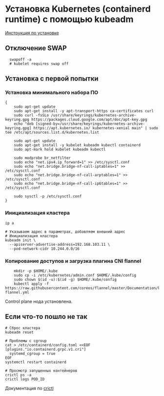 # Установка Kubernetes (containerd runtime) с помощью kubeadm
[Инструкция по установке](https://kubernetes.io/docs/setup/production-environment/tools/kubeadm/create-cluster-kubeadm/)

## Отключение SWAP
```shell script
  swapoff -a
  # kubelet requires swap off
````


## Установка с первой попытки
### Установка минимального набора ПО
```shell script
{
    sudo apt-get update
    sudo apt-get install -y apt-transport-https ca-certificates curl
    sudo curl -fsSLo /usr/share/keyrings/kubernetes-archive-keyring.gpg https://packages.cloud.google.com/apt/doc/apt-key.gpg
    echo "deb [signed-by=/usr/share/keyrings/kubernetes-archive-keyring.gpg] https://apt.kubernetes.io/ kubernetes-xenial main" | sudo tee /etc/apt/sources.list.d/kubernetes.list
    
    sudo apt-get update
    sudo apt-get install -y kubelet kubeadm kubectl containerd
    sudo apt-mark hold kubelet kubeadm kubectl

    sudo modprobe br_netfilter 
    sudo echo "net.ipv4.ip_forward=1" >> /etc/sysctl.conf
    sudo echo "net.bridge.bridge-nf-call-iptables=1" >> /etc/sysctl.conf
    sudo echo "net.bridge.bridge-nf-call-arptables=1" >> /etc/sysctl.conf
    sudo echo "net.bridge.bridge-nf-call-ip6tables=1" >> /etc/sysctl.conf
    
    sudo sysctl -p /etc/sysctl.conf
}
```
### Инициализация кластера
```shell script
ip a

# Указываем адрес в параметрах, добавляем внешний адрес
# Инициализация кластера
kubeadm init \
  --apiserver-advertise-address=192.168.103.11 \
  --pod-network-cidr 10.244.0.0/16
```
### Копирование доступов и загрузка плагина CNI flannel 
```shell script
    mkdir -p $HOME/.kube
    sudo cp -i /etc/kubernetes/admin.conf $HOME/.kube/config
    sudo chown $(id -u):$(id -g) $HOME/.kube/config
    kubectl apply -f https://raw.githubusercontent.com/coreos/flannel/master/Documentation/kube-flannel.yml
```

Control plane нода установлена.


## Если что-то пошло не так
```shell script
# Сброс кластера
kubeadm reset

# Проблемы с cgroup
cat > /etc/containerd/config.toml <<EOF
[plugins."io.containerd.grpc.v1.cri"]
  systemd_cgroup = true
EOF
systemctl restart containerd

# Просмотр запущенных контейнеров
crictl ps -a
crictl logs POD_ID
```

Документация по [crictl](https://kubernetes.io/docs/tasks/debug-application-cluster/crictl/)


